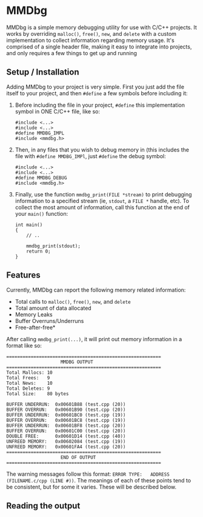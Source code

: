 # MMDbg

MMDbg is a simple memory debugging utility for use with C/C++ projects. It works by overriding `malloc()`, `free()`, `new`, and `delete` with a custom implementation to collect information regarding memory usage. It's comprised of a single header file, making it easy to integrate into projects, and only requires a few things to get up and running


## Setup / Installation

Adding MMDbg to your project is very simple. First you just add the file itself to your project, and then `#define` a few symbols before including it:

1) Before including the file in your project, `#define` this implementation symbol in ONE C/C++ file, like so:
    
    ```
    #include <...>
    #include <...>
    #define MMDBG_IMPL
    #include <mmdbg.h>
    ```

2) Then, in any files that you wish to debug memory in (this includes the file with `#define MMDBG_IMPl`, just `#define` the debug symbol:
    
    ```
    #include <...>
    #include <...>
    #define MMDBG_DEBUG
    #include <mmdbg.h>
    ```

3) Finally, use the function `mmdbg_print(FILE *stream)` to print debugging information to a specified stream (ie, `stdout`, a `FILE *` handle, etc). To collect the most amount of information, call this function at the end of your `main()` function:

    ```
    int main()
    {
        // ..
        
        mmdbg_print(stdout);
        return 0;
    }
    ```


## Features

Currently, MMDbg can report the following memory related information:

* Total calls to `malloc()`, `free()`, `new`, and `delete`
* Total amount of data allocated
* Memory Leaks
* Buffer Overruns/Underruns
* Free-after-free*

After calling `mmdbg_print(...)`, it will print out memory information in a format like so:

```
=========================================================
                    MMDBG OUTPUT
=========================================================
Total Mallocs: 10
Total Frees:   9
Total News:    10
Total Deletes: 9
Total Size:    80 bytes

BUFFER UNDERRUN:  0x00601B88 (test.cpp (20))
BUFFER OVERRUN:   0x00601B90 (test.cpp (20))
BUFFER UNDERRUN:  0x00601BC0 (test.cpp (19))
BUFFER OVERRUN:   0x00601BC8 (test.cpp (19))
BUFFER UNDERRUN:  0x00601BF8 (test.cpp (20))
BUFFER OVERRUN:   0x00601C00 (test.cpp (20))
DOUBLE FREE:      0x00601D14 (test.cpp (40))
UNFREED MEMORY:   0x00602084 (test.cpp (19))
UNFREED MEMORY:   0x00601FA4 (test.cpp (20))
=========================================================
                    END OF OUTPUT
=========================================================
```

The warning messages follow this format: `ERROR TYPE:   ADDRESS (FILENAME.c/cpp (LINE #))`. The meanings of each of these points tend to be consistent, but for some it varies. These will be described below.


## Reading the output
